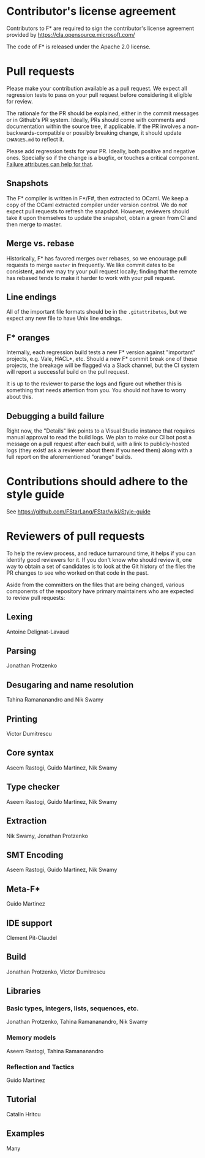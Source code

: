 # Contributor's license agreement

Contributors to F\* are required to sign the contributor's license
agreement provided by https://cla.opensource.microsoft.com/

The code of F* is released under the Apache 2.0 license.

# Pull requests

Please make your contribution available as a pull request. We expect
all regression tests to pass on your pull request before considering
it eligible for review.

The rationale for the PR should be explained, either in the commit messages
or in Github's PR system. Ideally, PRs should come with comments and
documentation within the source tree, if applicable. If the PR
involves a non-backwards-compatible or possibly breaking change,
it should update `CHANGES.md` to reflect it.

Please add regression tests for your PR. Ideally, both positive and negative
ones. Specially so if the change is a bugfix, or touches a critical component.
[Failure attributes can help for that](https://github.com/FStarLang/FStar/wiki/Failure-attributes).

## Snapshots

The F\* compiler is written in F\*/F#, then extracted to OCaml. We keep a copy
of the OCaml extracted compiler under version control. We do *not* expect pull
requests to refresh the snapshot. However, reviewers should take it upon themselves to
update the snapshot, obtain a green from CI and then merge to master.

## Merge vs. rebase

Historically, F\* has favored merges over rebases, so we encourage pull requests
to merge `master` in frequently. We like commit dates to be consistent, and we
may try your pull request locally; finding that the remote has rebased tends to
make it harder to work with your pull request.

## Line endings

All of the important file formats should be in the `.gitattributes`, but we
expect any new file to have Unix line endings.

## F\* oranges

Internally, each regression build tests a new F\* version against "important"
projects, e.g. Vale, HACL\*, etc. Should a new F\* commit break one of these
projects, the breakage will be flagged via a Slack channel, but the CI system
will report a successful build on the pull request.

It is up to the reviewer to parse the logs and figure out whether this is
something that needs attention from you. You should not have to worry about
this.

## Debugging a build failure

Right now, the "Details" link points to a Visual Studio instance that requires
manual approval to read the build logs. We plan to make our CI bot post a
message on a pull request after each build, with a link to publicly-hosted logs
(they exist! ask a reviewer about them if you need them) along with a full
report on the aforementioned "orange" builds.

# Contributions should adhere to the style guide

See https://github.com/FStarLang/FStar/wiki/Style-guide

# Reviewers of pull requests

To help the review process, and reduce turnaround time, it helps
if you can identify good reviewers for it. If you don't know who
should review it, one way to obtain a set of candidates is to look
at the Git history of the files the PR changes to see who worked on
that code in the past.

Aside from the committers on the files that are being changed, various
components of the repository have primary maintainers who are
expected to review pull requests:

## Lexing

Antoine Delignat-Lavaud

## Parsing

Jonathan Protzenko

## Desugaring and name resolution

Tahina Ramananandro and Nik Swamy

## Printing

Victor Dumitrescu

## Core syntax

Aseem Rastogi, Guido Martinez, Nik Swamy

## Type checker

Aseem Rastogi, Guido Martinez, Nik Swamy

## Extraction

Nik Swamy, Jonathan Protzenko

## SMT Encoding

Aseem Rastogi, Guido Martinez, Nik Swamy

## Meta-F*

Guido Martinez

## IDE support

Clement Pit-Claudel

## Build

Jonathan Protzenko, Victor Dumitrescu

## Libraries

### Basic types, integers, lists, sequences, etc.

Jonathan Protzenko, Tahina Ramananandro, Nik Swamy

### Memory models

Aseem Rastogi, Tahina Ramananandro

### Reflection and Tactics

Guido Martinez

## Tutorial

Catalin Hritcu

## Examples

Many
